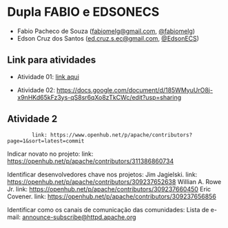 # Dupla FABIO e EDSONECS

- Fabio Pacheco de Souza (fabiomelg@gmail.com, [@fabiomelg](https://github.com/fabiomelg))
- Edson Cruz dos Santos (ed.cruz.s.ec@gmail.com, [@EdsonECS](https://github.com/EdsonECS))

## Link para atividades

- Atividade 01: [link aqui](https://drive.google.com/drive/folders/1--55mbvOZ6Ee6oO22as3uKx4GL3CFNat?usp=sharing)


- Atividade 02: https://docs.google.com/document/d/185WMyuUrO8j-x9nHKd65kFz3ys-qS8sr6qXo8zTkCWc/edit?usp=sharing


## Atividade 2
            link: https://www.openhub.net/p/apache/contributors?page=1&sort=latest=commit

Indicar novato no projeto:
link: https://openhub.net/p/apache/contributors/311386860734

Identificar desenvolvedores chave nos projetos:
           Jim Jagielski. 
link: https://openhub.net/p/apache/contributors/309237652638
           Willian A. Rowe Jr.
           link: https://openhub.net/p/apache/contributors/309237660450
           Eric Covener.
           link: https://openhub.net/p/apache/contributors/309237656856

Identificar como os canais de comunicação das comunidades:
Lista de e-mail: announce-subscribe@httpd.apache.org
